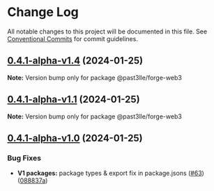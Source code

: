 # Change Log

All notable changes to this project will be documented in this file.
See [Conventional Commits](https://conventionalcommits.org) for commit guidelines.

## [0.4.1-alpha-v1.4](https://github.com/PAST3LLE/monorepo/compare/@past3lle/forge-web3@0.4.1-alpha-v1.3...@past3lle/forge-web3@0.4.1-alpha-v1.4) (2024-01-25)

**Note:** Version bump only for package @past3lle/forge-web3





## [0.4.1-alpha-v1.1](https://github.com/PAST3LLE/monorepo/compare/@past3lle/forge-web3@0.4.1-alpha-v1.0...@past3lle/forge-web3@0.4.1-alpha-v1.1) (2024-01-25)

**Note:** Version bump only for package @past3lle/forge-web3





## [0.4.1-alpha-v1.0](https://github.com/PAST3LLE/monorepo/compare/@past3lle/forge-web3@0.4.0...@past3lle/forge-web3@0.4.1-alpha-v1.0) (2024-01-25)


### Bug Fixes

* **V1 packages:**  package types & export fix in package.jsons ([#63](https://github.com/PAST3LLE/monorepo/issues/63)) ([088837a](https://github.com/PAST3LLE/monorepo/commit/088837aab3b1b1de1bab441be90880199b7af62b))
